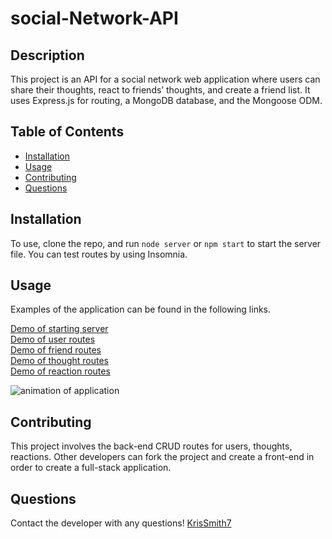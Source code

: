 # social-Network-API

  ## Description
   This project is an API for a social network web application where users can share their thoughts, react to friends’ thoughts, and create a friend list. It uses Express.js for routing, a MongoDB database, and the Mongoose ODM.

  ## Table of Contents
  * [Installation](#installation)
  * [Usage](#usage)
  * [Contributing](#contributing)
  * [Questions](#questions)

  ## Installation 
  To use, clone the repo, and run `node server` or `npm start` to start the server file. You can test routes by using Insomnia.


  ## Usage
   Examples of the application can be found in the following links.
  
[Demo of starting server](https://watch.screencastify.com/v/5LsdzpxelWYBVGlv6JEE)\
[Demo of user routes](https://watch.screencastify.com/v/3zMXU2fFJeaxE3zDnGt2)\
[Demo of friend routes](https://watch.screencastify.com/v/imbVJwKbcpa3lVCXBU80)\
[Demo of thought routes](https://watch.screencastify.com/v/AhNsi4dkuAVntTcIvHRz)\
[Demo of reaction routes](https://watch.screencastify.com/v/DuBY9H8QdlUjtsi37daO)

![animation of application](assets\images\insomnia.gif)


  ## Contributing
  This project involves the back-end CRUD routes for users, thoughts, reactions. Other developers can fork the project and create a front-end in order to create a full-stack application.

  ## Questions
  Contact the developer with any questions!
 [KrisSmith7](https://github.com/krissmith7)
  